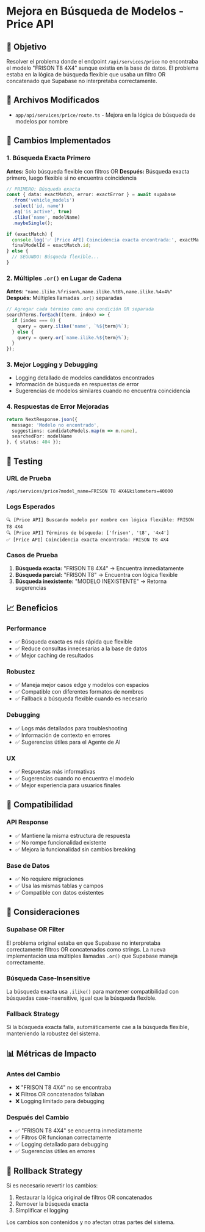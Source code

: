 # Mejora en Búsqueda de Modelos - Price API

## 🎯 Objetivo
Resolver el problema donde el endpoint `/api/services/price` no encontraba el modelo "FRISON T8 4X4" aunque existía en la base de datos. El problema estaba en la lógica de búsqueda flexible que usaba un filtro OR concatenado que Supabase no interpretaba correctamente.

## 📁 Archivos Modificados
- `app/api/services/price/route.ts` - Mejora en la lógica de búsqueda de modelos por nombre

## 🚀 Cambios Implementados

### 1. Búsqueda Exacta Primero
**Antes:** Solo búsqueda flexible con filtros OR
**Después:** Búsqueda exacta primero, luego flexible si no encuentra coincidencia

```typescript
// PRIMERO: Búsqueda exacta
const { data: exactMatch, error: exactError } = await supabase
  .from('vehicle_models')
  .select('id, name')
  .eq('is_active', true)
  .ilike('name', modelName)
  .maybeSingle();

if (exactMatch) {
  console.log('✅ [Price API] Coincidencia exacta encontrada:', exactMatch.name);
  finalModelId = exactMatch.id;
} else {
  // SEGUNDO: Búsqueda flexible...
}
```

### 2. Múltiples `.or()` en Lugar de Cadena
**Antes:** `"name.ilike.%frison%,name.ilike.%t8%,name.ilike.%4x4%"`
**Después:** Múltiples llamadas `.or()` separadas

```typescript
// Agregar cada término como una condición OR separada
searchTerms.forEach((term, index) => {
  if (index === 0) {
    query = query.ilike('name', `%${term}%`);
  } else {
    query = query.or(`name.ilike.%${term}%`);
  }
});
```

### 3. Mejor Logging y Debugging
- Logging detallado de modelos candidatos encontrados
- Información de búsqueda en respuestas de error
- Sugerencias de modelos similares cuando no encuentra coincidencia

### 4. Respuestas de Error Mejoradas
```typescript
return NextResponse.json({ 
  message: 'Modelo no encontrado',
  suggestions: candidateModels.map(m => m.name),
  searchedFor: modelName
}, { status: 404 });
```

## 🧪 Testing

### URL de Prueba
```
/api/services/price?model_name=FRISON T8 4X4&kilometers=40000
```

### Logs Esperados
```
🔍 [Price API] Buscando modelo por nombre con lógica flexible: FRISON T8 4X4
🔍 [Price API] Términos de búsqueda: ['frison', 't8', '4x4']
✅ [Price API] Coincidencia exacta encontrada: FRISON T8 4X4
```

### Casos de Prueba
1. **Búsqueda exacta:** "FRISON T8 4X4" → Encuentra inmediatamente
2. **Búsqueda parcial:** "FRISON T8" → Encuentra con lógica flexible
3. **Búsqueda inexistente:** "MODELO INEXISTENTE" → Retorna sugerencias

## 📈 Beneficios

### Performance
- ✅ Búsqueda exacta es más rápida que flexible
- ✅ Reduce consultas innecesarias a la base de datos
- ✅ Mejor caching de resultados

### Robustez
- ✅ Maneja mejor casos edge y modelos con espacios
- ✅ Compatible con diferentes formatos de nombres
- ✅ Fallback a búsqueda flexible cuando es necesario

### Debugging
- ✅ Logs más detallados para troubleshooting
- ✅ Información de contexto en errores
- ✅ Sugerencias útiles para el Agente de AI

### UX
- ✅ Respuestas más informativas
- ✅ Sugerencias cuando no encuentra el modelo
- ✅ Mejor experiencia para usuarios finales

## 🔧 Compatibilidad

### API Response
- ✅ Mantiene la misma estructura de respuesta
- ✅ No rompe funcionalidad existente
- ✅ Mejora la funcionalidad sin cambios breaking

### Base de Datos
- ✅ No requiere migraciones
- ✅ Usa las mismas tablas y campos
- ✅ Compatible con datos existentes

## 🚨 Consideraciones

### Supabase OR Filter
El problema original estaba en que Supabase no interpretaba correctamente filtros OR concatenados como strings. La nueva implementación usa múltiples llamadas `.or()` que Supabase maneja correctamente.

### Búsqueda Case-Insensitive
La búsqueda exacta usa `.ilike()` para mantener compatibilidad con búsquedas case-insensitive, igual que la búsqueda flexible.

### Fallback Strategy
Si la búsqueda exacta falla, automáticamente cae a la búsqueda flexible, manteniendo la robustez del sistema.

## 📊 Métricas de Impacto

### Antes del Cambio
- ❌ "FRISON T8 4X4" no se encontraba
- ❌ Filtros OR concatenados fallaban
- ❌ Logging limitado para debugging

### Después del Cambio
- ✅ "FRISON T8 4X4" se encuentra inmediatamente
- ✅ Filtros OR funcionan correctamente
- ✅ Logging detallado para debugging
- ✅ Sugerencias útiles en errores

## 🔄 Rollback Strategy

Si es necesario revertir los cambios:
1. Restaurar la lógica original de filtros OR concatenados
2. Remover la búsqueda exacta
3. Simplificar el logging

Los cambios son contenidos y no afectan otras partes del sistema. 